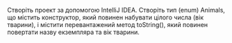 Створіть проект за допомогою IntelliJ IDEA. Створіть тип (enum) Animals, що містить конструктор, який повинен набувати цілого числа (вік тварини), і містити перевантажений метод toString(), який повинен повертати назву екземпляра та вік тварини.